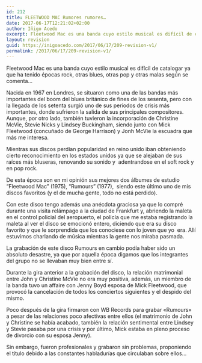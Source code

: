 ```yaml
---
id: 212
title: FLEETWOOD MAC Rumores rumores…
date: 2017-06-17T12:21:02+02:00
author: Iñigo Acedo
excerpt: Fleetwood Mac es una banda cuyo estilo musical es difícil de catalogar ya que ha tenido épocas rock, otras blues, otras pop y otras malas según se comenta...
layout: revision
guid: https://inigoacedo.com/2017/06/17/209-revision-v1/
permalink: /2017/06/17/209-revision-v1/
---
```

Fleetwood Mac es una banda cuyo estilo musical es difícil de catalogar ya que ha tenido épocas rock, otras blues, otras pop y otras malas según se comenta&#8230;

<!--more-->

Nacida en 1967 en Londres, se situaron como una de las bandas más importantes del boom del blues británico de fines de los sesenta, pero con la llegada de los setenta surgió uno de sus períodos de crisis más importantes, donde sufrieron la salida de sus principales compositores. Aunque, por otro lado, también tuvieron la incorporación de Christine McVie, Stevie Nicks y Lindsey Buckingham, siendo junto con Mick Fleetwood (concuñado de George Harrison) y Jonh McVie la escuadra que más me interesa.

Mientras sus discos perdían popularidad en reino unido iban obteniendo cierto reconocimiento en los estados unidos ya que se alejaban de sus raíces más bluseras, renovando su sonido y  adentrandose en el soft rock y en pop rock.

De esta época son en mi opinión sus mejores dos álbumes de estudio “Fleetwood Mac” (1975), “Rumours” (1977),  siendo este último uno de mis discos favoritos (y el de mucha gente, todo no está perdido).

Con este disco tengo además una anécdota graciosa ya que lo compré durante una visita relámpago a la ciudad de Frankfurt y, abriendo la maleta en el control policial del aeropuerto, el policía que me estaba registrando la maleta al ver el disco se emocionó entero, diciendo que era su disco favorito y que le sorprendida que los conociese con lo joven que yo  era. Allí estuvimos charlando de música mientras la gente nos miraba pasmada.

La grabación de este disco Rumours en cambio podía haber sido un absoluto desastre, ya que por aquella época digamos que los integrantes del grupo no se llevaban muy bien entre sí.

Durante la gira anterior a la grabación del disco, la relación matrimonial entre John y Christine McVie no era muy positiva, además, un miembro de la banda tuvo un affaire con Jenny Boyd esposa de Mick Fleetwood, que provocó la cancelación de todos los conciertos siguientes y el despido del mismo.

Poco después de la gira firmaron con WB Records para grabar &#171;Rumours&#187; a pesar de las relaciones poco afectivas entre ellos (el matrimonio de John y Christine se había acabado, también la relación sentimental entre Lindsey y Stevie pasaba por una crisis y por último, Mick estaba en pleno proceso de divorcio con su esposa Jenny).

Sin embargo, fueron profesionales y grabaron sin problemas, proponiendo el título debido a las constantes habladurías que circulaban sobre ellos…

&nbsp;